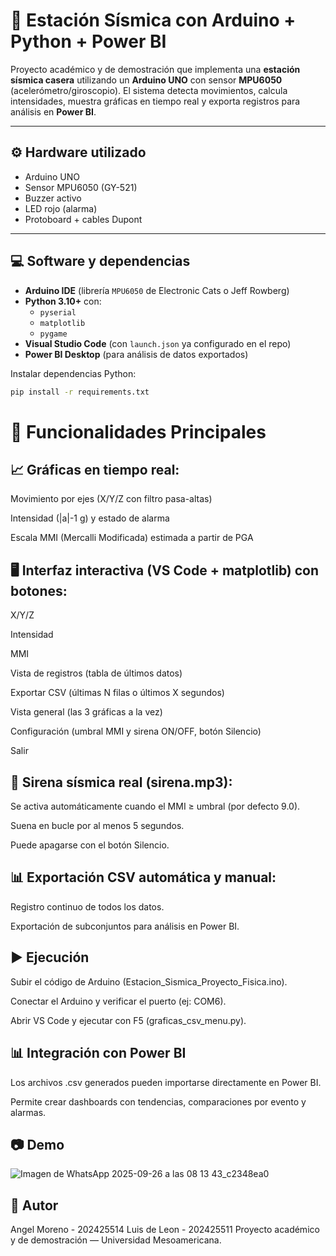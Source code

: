# 🌋 Estación Sísmica con Arduino + Python + Power BI

Proyecto académico y de demostración que implementa una **estación sísmica casera** utilizando un **Arduino UNO** con sensor **MPU6050** (acelerómetro/giroscopio). El sistema detecta movimientos, calcula intensidades, muestra gráficas en tiempo real y exporta registros para análisis en **Power BI**.

---

## ⚙️ Hardware utilizado
- Arduino UNO  
- Sensor MPU6050 (GY-521)  
- Buzzer activo  
- LED rojo (alarma)  
- Protoboard + cables Dupont  

---

## 💻 Software y dependencias
- **Arduino IDE** (librería `MPU6050` de Electronic Cats o Jeff Rowberg)  
- **Python 3.10+** con:  
  - `pyserial`  
  - `matplotlib`  
  - `pygame`  
- **Visual Studio Code** (con `launch.json` ya configurado en el repo)  
- **Power BI Desktop** (para análisis de datos exportados)

Instalar dependencias Python:
```bash
pip install -r requirements.txt
```

# 🚀 Funcionalidades Principales

## 📈 Gráficas en tiempo real:


Movimiento por ejes (X/Y/Z con filtro pasa-altas)

Intensidad (|a|-1 g) y estado de alarma

Escala MMI (Mercalli Modificada) estimada a partir de PGA

## 🖥️ Interfaz interactiva (VS Code + matplotlib) con botones:

X/Y/Z

Intensidad

MMI

Vista de registros (tabla de últimos datos)

Exportar CSV (últimas N filas o últimos X segundos)

Vista general (las 3 gráficas a la vez)

Configuración (umbral MMI y sirena ON/OFF, botón Silencio)

Salir

## 🔔 Sirena sísmica real (sirena.mp3):

Se activa automáticamente cuando el MMI ≥ umbral (por defecto 9.0).

Suena en bucle por al menos 5 segundos.

Puede apagarse con el botón Silencio.

## 📊 Exportación CSV automática y manual:

Registro continuo de todos los datos.

Exportación de subconjuntos para análisis en Power BI.

## ▶️ Ejecución

Subir el código de Arduino (Estacion_Sismica_Proyecto_Fisica.ino).

Conectar el Arduino y verificar el puerto (ej: COM6).

Abrir VS Code y ejecutar con F5 (graficas_csv_menu.py).

## 📊 Integración con Power BI

Los archivos .csv generados pueden importarse directamente en Power BI.

Permite crear dashboards con tendencias, comparaciones por evento y alarmas.

## 📷 Demo

![Imagen de WhatsApp 2025-09-26 a las 08 13 43_c2348ea0](https://github.com/user-attachments/assets/f83d815c-19f8-4b97-805e-6fd5e9f874b2)


## 👤 Autor

Angel Moreno - 202425514
Luis de Leon - 202425511
Proyecto académico y de demostración — Universidad Mesoamericana.
